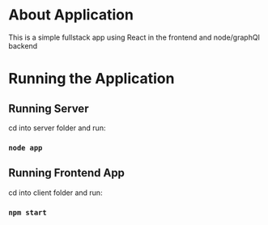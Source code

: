 # About Application

This is a simple fullstack app using React in the frontend and node/graphQl backend

# Running the Application


## Running Server

cd into server folder and run:

### `node app`

## Running Frontend App

cd into client folder and run:

### `npm start`
